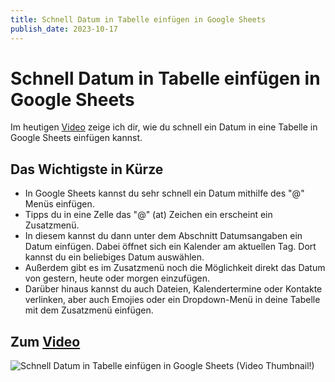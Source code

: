 ```yaml
---
title: Schnell Datum in Tabelle einfügen in Google Sheets
publish_date: 2023-10-17
---
```


# Schnell Datum in Tabelle einfügen in Google Sheets

Im heutigen [Video](https://youtu.be/GAiktQa5zKQ) zeige ich dir, wie du schnell ein Datum in eine Tabelle in Google Sheets einfügen kannst. 

## Das Wichtigste in Kürze

- In Google Sheets kannst du sehr schnell ein Datum mithilfe des "@" Menüs einfügen.
- Tipps du in eine Zelle das "@" (at) Zeichen ein erscheint ein Zusatzmenü.
- In diesem kannst du dann unter dem Abschnitt Datumsangaben ein Datum einfügen. Dabei öffnet sich ein Kalender am aktuellen Tag. Dort kannst du ein beliebiges Datum auswählen.
- Außerdem gibt es im Zusatzmenü noch die Möglichkeit direkt das Datum von gestern, heute oder morgen einzufügen.
- Darüber hinaus kannst du auch Dateien, Kalendertermine oder Kontakte verlinken, aber auch Emojies oder ein Dropdown-Menü in deine Tabelle mit dem Zusatzmenü einfügen.

## Zum [Video](https://youtu.be/GAiktQa5zKQ)

![Schnell Datum in Tabelle einfügen in Google Sheets (Video Thumbnail!)](../../thumbnails/Fertig524.jpg "Schnell Datum in Tabelle einfügen in Google Sheets (Video Thumbnail!)")